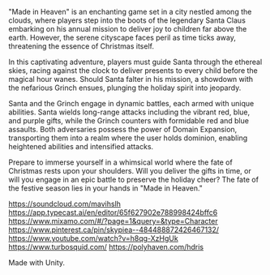 "Made in Heaven" is an enchanting game set in a city nestled among the clouds, where players step into the boots of the legendary Santa Claus embarking on his annual mission to deliver joy to children far above the earth. However, the serene cityscape faces peril as time ticks away, threatening the essence of Christmas itself.

In this captivating adventure, players must guide Santa through the ethereal skies, racing against the clock to deliver presents to every child before the magical hour wanes. Should Santa falter in his mission, a showdown with the nefarious Grinch ensues, plunging the holiday spirit into jeopardy.

Santa and the Grinch engage in dynamic battles, each armed with unique abilities. Santa wields long-range attacks including the vibrant red, blue, and purple gifts, while the Grinch counters with formidable red and blue assaults. Both adversaries possess the power of Domain Expansion, transporting them into a realm where the user holds dominion, enabling heightened abilities and intensified attacks.

Prepare to immerse yourself in a whimsical world where the fate of Christmas rests upon your shoulders. Will you deliver the gifts in time, or will you engage in an epic battle to preserve the holiday cheer? The fate of the festive season lies in your hands in "Made in Heaven."

https://soundcloud.com/mavihslh
https://app.typecast.ai/en/editor/65f627902e788998424bffc6
https://www.mixamo.com/#/?page=1&query=&type=Character
https://www.pinterest.ca/pin/skypiea--484488872426467132/
https://www.youtube.com/watch?v=h8qg-XzHgUk
https://www.turbosquid.com/
https://polyhaven.com/hdris

Made with Unity.
